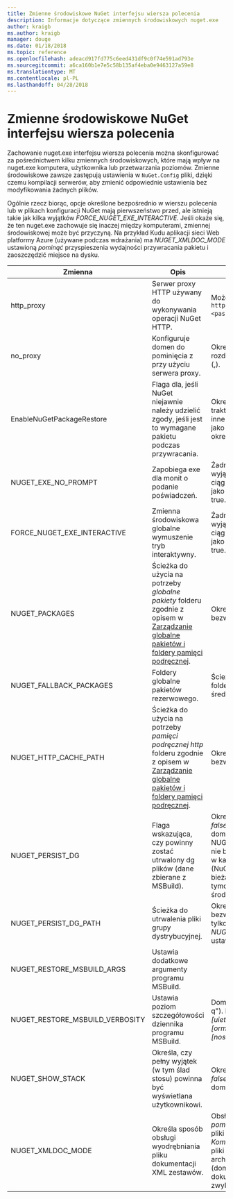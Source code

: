 ```yaml
---
title: Zmienne środowiskowe NuGet interfejsu wiersza polecenia
description: Informacje dotyczące zmiennych środowiskowych nuget.exe
author: kraigb
ms.author: kraigb
manager: douge
ms.date: 01/18/2018
ms.topic: reference
ms.openlocfilehash: adeacd917fd775c6eed431df9c0f74e591ad793e
ms.sourcegitcommit: a6ca160b1e7e5c58b135af4eba0e9463127a59e8
ms.translationtype: MT
ms.contentlocale: pl-PL
ms.lasthandoff: 04/28/2018
---
```

# <a name="nuget-cli-environment-variables"></a>Zmienne środowiskowe NuGet interfejsu wiersza polecenia

Zachowanie nuget.exe interfejsu wiersza polecenia można skonfigurować za pośrednictwem kilku zmiennych środowiskowych, które mają wpływ na nuget.exe komputera, użytkownika lub przetwarzania poziomów. Zmienne środowiskowe zawsze zastępują ustawienia w `NuGet.Config` pliki, dzięki czemu kompilacji serwerów, aby zmienić odpowiednie ustawienia bez modyfikowania żadnych plików.

Ogólnie rzecz biorąc, opcje określone bezpośrednio w wierszu polecenia lub w plikach konfiguracji NuGet mają pierwszeństwo przed, ale istnieją takie jak kilka wyjątków *FORCE_NUGET_EXE_INTERACTIVE*. Jeśli okaże się, że ten nuget.exe zachowuje się inaczej między komputerami, zmiennej środowiskowej może być przyczyną. Na przykład Kudu aplikacji sieci Web platformy Azure (używane podczas wdrażania) ma *NUGET_XMLDOC_MODE* ustawioną *pominąć* przyspieszenia wydajności przywracania pakietu i zaoszczędzić miejsce na dysku.

| Zmienna | Opis | Uwagi |
| --- | --- | --- |
| http_proxy | Serwer proxy HTTP używany do wykonywania operacji NuGet HTTP. | Może to być określone jako `http://<username>:<password>@proxy.com`. |
| no_proxy | Konfiguruje domen do pominięcia z przy użyciu serwera proxy. | Określony jako domen rozdzielonych przecinkami (,). |
| EnableNuGetPackageRestore | Flaga dla, jeśli NuGet niejawnie należy udzielić zgody, jeśli jest to wymagane pakietu podczas przywracania. | Określona flaga jest traktowany jako *true* lub *1*, inne wartość traktowane jako flagi nie została określona. |
| NUGET_EXE_NO_PROMPT | Zapobiega exe dla monit o podanie poświadczeń. | Żadnej wartości, z wyjątkiem null lub pusty ciąg będzie traktowany jako flagi zestawu/wartość true. |
| FORCE_NUGET_EXE_INTERACTIVE | Zmienna środowiskowa globalne wymuszenie tryb interaktywny. | Żadnej wartości, z wyjątkiem null lub pusty ciąg będzie traktowany jako flagi zestawu/wartość true. |
| NUGET_PACKAGES | Ścieżka do użycia na potrzeby *globalne pakiety* folderu zgodnie z opisem w [Zarządzanie globalne pakietów i foldery pamięci podręcznej](../consume-packages/managing-the-global-packages-and-cache-folders.md). | Określony jako ścieżka bezwzględna. |
| NUGET_FALLBACK_PACKAGES | Foldery globalne pakietów rezerwowego. | Ścieżki bezwzględne folderu rozdzielonych średnikami (;). |
| NUGET_HTTP_CACHE_PATH | Ścieżka do użycia na potrzeby *pamięci podręcznej http* folderu zgodnie z opisem w [Zarządzanie globalne pakietów i foldery pamięci podręcznej](../consume-packages/managing-the-global-packages-and-cache-folders.md). | Określony jako ścieżka bezwzględna. |
| NUGET_PERSIST_DG | Flaga wskazująca, czy powinny zostać utrwalony dg plików (dane zbierane z MSBuild). | Określony jako *true* lub *false* (ustawienie domyślne), jeśli NUGET_PERSIST_DG_PATH nie będą przechowywane w katalogu tymczasowego (NuGetScratch folder w bieżącym katalogu tymczasowego środowiska). |
| NUGET_PERSIST_DG_PATH | Ścieżka do utrwalenia pliki grupy dystrybucyjnej. | Określony jako ścieżka bezwzględna, ta opcja jest tylko do użycia podczas *NUGET_PERSIST_DG* jest ustawiona na true. |
| NUGET_RESTORE_MSBUILD_ARGS | Ustawia dodatkowe argumenty programu MSBuild. | |
| NUGET_RESTORE_MSBUILD_VERBOSITY | Ustawia poziom szczegółowości dziennika programu MSBuild. | Domyślnie jest *quiet* ("/ v: q"). Możliwe wartości *q [uiet]*, *m [najmniej]*, *n [ormal]*, *d [egółowy]*, i *diag [nostic]*. |
| NUGET_SHOW_STACK | Określa, czy pełny wyjątek (w tym ślad stosu) powinna być wyświetlana użytkownikowi. | Określony jako *true* lub *false* (ustawienie domyślne). |
| NUGET_XMLDOC_MODE | Określa sposób obsługi wyodrębniania pliku dokumentacji XML zestawów. | Obsługiwane tryby to *pominąć* (nie wyodrębnić pliki dokumentacji XML), *Kompresuj* (przechowywać pliki dokumentu XML jako archiwum zip) lub *Brak* (domyślna, Traktuj pliki dokumentu XML jako zwykły pliki). |
